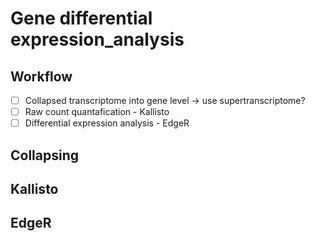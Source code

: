 # Gene differential expression_analysis
## Workflow 
- [ ] Collapsed transcriptome into gene level -> use supertranscriptome?
- [ ] Raw count quantafication - Kallisto
- [ ] Differential expression analysis - EdgeR

## Collapsing

## Kallisto

## EdgeR
